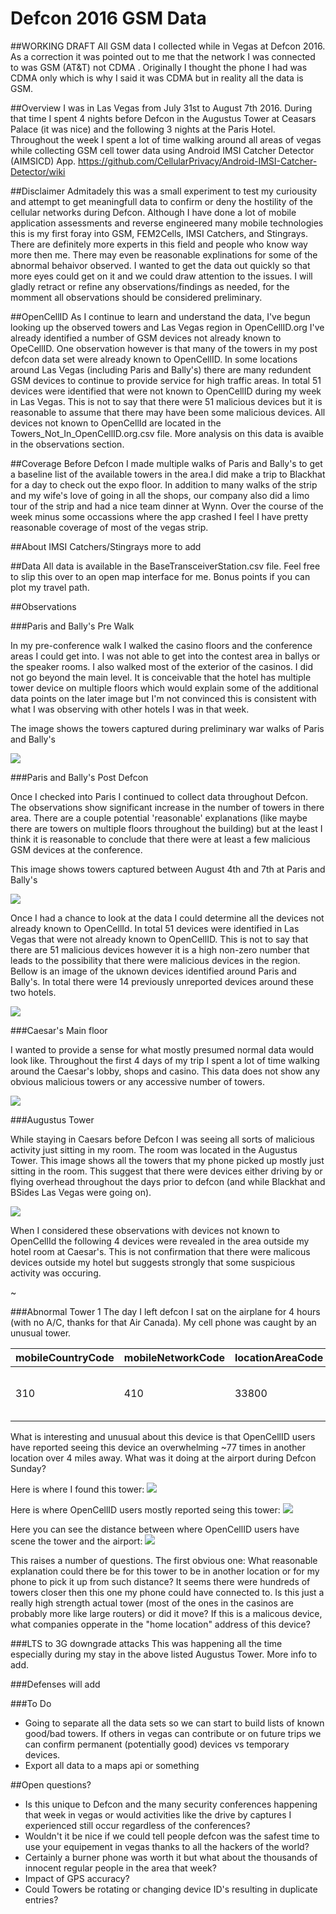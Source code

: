 # Defcon 2016 GSM Data
##WORKING DRAFT
All GSM data I collected while in Vegas at Defcon 2016. As a correction it was pointed out to me that the network I was connected to was GSM (AT&T) not CDMA . Originally I thought the phone I had was CDMA only which is why I said it was CDMA but in reality all the data is GSM.

##Overview
I was in Las Vegas from July 31st to August 7th 2016. During that time I spent 4 nights before Defcon in the Augustus Tower at Ceasars Palace (it was nice) and the following 3 nights at the Paris Hotel. Throughout the week I spent a lot of time walking around all areas of vegas while collecting GSM cell tower data using Android IMSI Catcher Detector (AIMSICD) App. https://github.com/CellularPrivacy/Android-IMSI-Catcher-Detector/wiki   

##Disclaimer
Admitadely this was a small experiment to test my curiousity and attempt to get meaningfull data to confirm or deny the hostility of the cellular networks during Defcon. Although I have done a lot of mobile application assessments and reverse engineered many mobile technologies this is my first foray into GSM, FEM2Cells, IMSI Catchers, and Stingrays. There are definitely more experts in this field and people who know way more then me. There may even be reasonable explinations for some of the abnormal behaivor observed. I wanted to get the data out quickly so that more eyes could get on it and we could draw attention to the issues. I will gladly retract or refine any observations/findings as needed, for the momment all observations should be considered preliminary.

##OpenCellID
As I continue to learn and understand the data, I've begun looking up the observed towers and Las Vegas region in OpenCellID.org I've already identified a number of GSM devices not already known to OpeCellID. One observation however is that many of the towers in my post defcon data set were already known to OpenCellID. In some locations around Las Vegas (including Paris and Bally's) there are many redundent GSM devices to continue to provide service for high traffic areas. 
In total 51 devices were identified that were not known to OpenCellID during my week in Las Vegas. This is not to say that there were 51 malicious devices but it is reasonable to assume that there may have been some malicious devices. All devices not known to OpenCellId are located in the Towers_Not_In_OpenCellID.org.csv file. More analysis on this data is avaible in the observations section.

##Coverage
Before Defcon I made multiple walks of Paris and Bally's to get a baseline list of the available towers in the area.I did make a trip to Blackhat for a day to check out the expo floor. In addition to many walks of the strip and my wife's love of going in all the shops, our company also did a limo tour of the strip and had a nice team dinner at Wynn. Over the course of the week minus some occassions where the app crashed I feel I have pretty reasonable coverage of most of the vegas strip.

##About IMSI Catchers/Stingrays
more to add

##Data
All data is available in the BaseTransceiverStation.csv file. Feel free to slip this over to an open map interface for me. Bonus points if you can plot my travel path.

##Observations

###Paris and Bally's Pre Walk

In my pre-conference walk I walked the casino floors and the conference areas I could get into. I was not able to get into the contest area in ballys or the speaker rooms. I also walked most of the exterior of the casinos. I did not go beyond the main level. It is conceivable that the hotel has multiple tower device on multiple floors which would explain some of the additional data points on the later image but I'm not convinced this is consistent with what I was observing with other hotels I was in that week.

The image shows the towers captured during preliminary war walks of Paris and Bally's

![](https://github.com/MrVaughan/Defcon2016CDMAData/blob/master/images/Screenshot_2016-08-03-23-36-37_Pre_Defcon_Paris_Ballys.png?raw=true)

###Paris and Bally's Post Defcon

Once I checked into Paris I continued to collect data throughout Defcon. The observations show significant increase in the number of towers in there area. There are a couple potential 'reasonable' explanations (like maybe there are towers on multiple floors throughout the building) but at the least I think it is reasonable to conclude that there were at least a few malicious GSM devices at the conference.

This image shows towers captured between August 4th and 7th at Paris and Bally's

![](https://github.com/MrVaughan/Defcon2016CDMAData/blob/master/images/Screenshot_2016-08-07-14-18-58_Post%20Defcon.png?raw=true)

Once I had a chance to look at the data I could determine all the devices not already known to OpenCellId. In total 51 devices were identified in Las Vegas that were not already known to OpenCellID. This is not to say that there are 51 malicious devices however it is a high non-zero number that leads to the possibility that there were malicious devices in the region. Bellow is an image of the uknown devices identified around Paris and Bally's. In total there were 14 previously unreported devices around these two hotels. 

![](https://github.com/MrVaughan/Defcon2016GSMData/blob/master/images/Paris_Ballys_Unknown_Devices.png?raw=true)

###Caesar's Main floor

I wanted to provide a sense for what mostly presumed normal data would look like. Throughout the first 4 days of my trip I spent a lot of time walking around the Caesar's lobby, shops and casino. This data does not show any obvious malicious towers or any accessive number of towers.

![](https://github.com/MrVaughan/Defcon2016CDMAData/blob/master/images/Screenshot_2016-08-09-11-40-45_Normal%20Area.png?raw=true)

###Augustus Tower

While staying in Caesars before Defcon I was seeing all sorts of malicious activity just sitting in my room. The room was located in the Augustus Tower. This image shows all the towers that my phone picked up mostly just sitting in the room. This suggest that there were devices either driving by or flying overhead throughout the days prior to defcon (and while Blackhat and BSides Las Vegas were going on).

![](https://github.com/MrVaughan/Defcon2016CDMAData/blob/master/images/Screenshot_2016-08-09-11-28-38_Augustus%20Tower.png?raw=true)

When I considered these observations with devices not known to OpenCellId the following 4 devices were revealed in the area outside my hotel room at Caesar's. This is not confirmation that there were malicous devices outside my hotel but suggests strongly that some suspicious activity was occuring. 

~[](https://github.com/MrVaughan/Defcon2016GSMData/blob/master/images/Hamstermaps_Not_In_Opencellid_Caesars.png?raw=true)

###Abnormal Tower 1
The day I left defcon I sat on the airplane for 4 hours (with no A/C, thanks for that Air Canada). My cell phone was caught by an unusual tower. 

|mobileCountryCode|mobileNetworkCode|locationAreaCode|cellId|primaryScramblingCode|timeFirst|timeLast|gpsLat|gpsLong|TimesSceneInOpencellID
|---|---|---|---|---|---|---|---|---|---|
|310|410|33800|92181001|2147483647|2016-08-07 21:27:16 +0000|2016-08-07 22:39:56 +0000|36.08274891|-115.1347721|77

What is interesting and unusual about this device is that OpenCellID users have reported seeing this device an overwhelming ~77 times in another location over 4 miles away. What was it doing at the airport during Defcon Sunday?

Here is where I found this tower:
![](https://github.com/MrVaughan/Defcon2016GSMData/blob/master/images/WeirdTowerA.png?raw=true)

Here is where OpenCellID users mostly reported seing this tower:
![](https://github.com/MrVaughan/Defcon2016GSMData/blob/master/images/WeirdTowerA_OpenCellID.png?raw=true)

Here you can see the distance between where OpenCellID users have scene the tower and the airport:
![](https://github.com/MrVaughan/Defcon2016GSMData/blob/master/images/WeirdTowerA_Distance.png?raw=true)


This raises a number of questions. The first obvious one: What reasonable explanation could there be for this tower to be in another location or for my phone to pick it up from such distance? It seems there were hundreds of towers closer then this one my phone could have connected to. Is this just a really high strength actual tower (most of the ones in the casinos are probably more like large routers) or did it move? If this is a malicous device, what companies opperate in the "home location" address of this device?

###LTS to 3G downgrade attacks
This was happening all the time especially during my stay in the above listed Augustus Tower. More info to add.

###Defenses
will add

###To Do
* Going to separate all the data sets so we can start to build lists of known good/bad towers. If others in vegas can contribute or on future trips we can confirm permanent (potentially good) devices vs temporary devices.
* Export all data to a maps api or something

##Open questions?
* Is this unique to Defcon and the many security conferences happening that week in vegas or would activities like the drive by captures I experienced still occur regardless of the conferences?
* Wouldn't it be nice if we could tell people defcon was the safest time to use your equipement in vegas thanks to all the hackers of the world?
* Certainly a burner phone was worth it but what about the thousands of innocent regular people in the area that week?
* Impact of GPS accuracy?
* Could Towers be rotating or changing device ID's resulting in duplicate entries?
